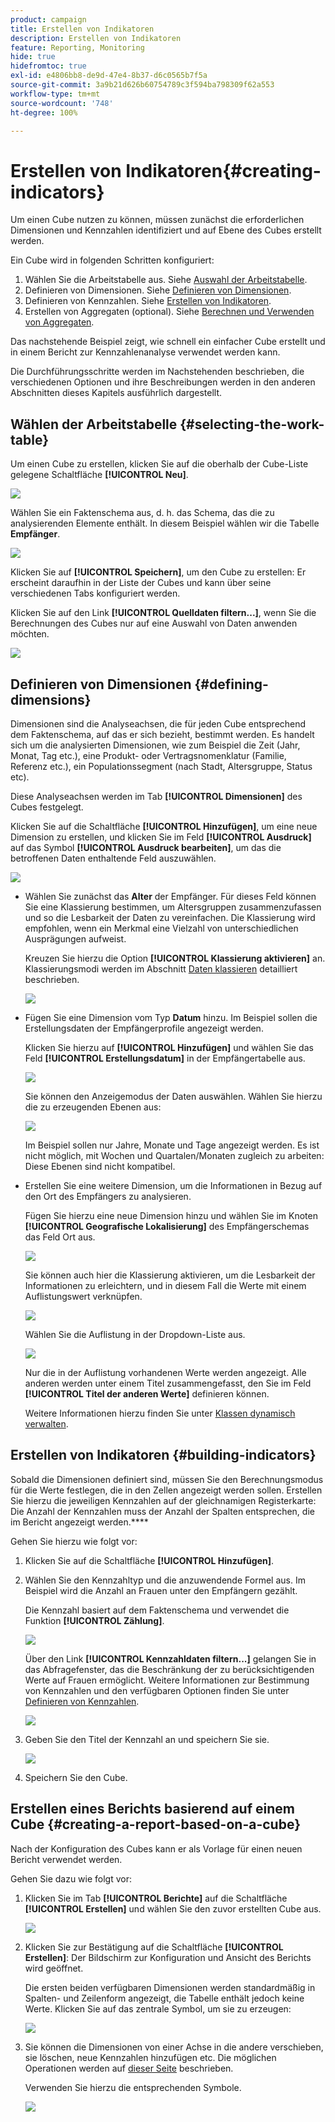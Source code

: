 ```yaml
---
product: campaign
title: Erstellen von Indikatoren
description: Erstellen von Indikatoren
feature: Reporting, Monitoring
hide: true
hidefromtoc: true
exl-id: e4806bb8-de9d-47e4-8b37-d6c0565b7f5a
source-git-commit: 3a9b21d626b60754789c3f594ba798309f62a553
workflow-type: tm+mt
source-wordcount: '748'
ht-degree: 100%

---
```


# Erstellen von Indikatoren{#creating-indicators}



Um einen Cube nutzen zu können, müssen zunächst die erforderlichen Dimensionen und Kennzahlen identifiziert und auf Ebene des Cubes erstellt werden.

Ein Cube wird in folgenden Schritten konfiguriert:

1. Wählen Sie die Arbeitstabelle aus. Siehe [Auswahl der Arbeitstabelle](#selecting-the-work-table).
1. Definieren von Dimensionen. Siehe [Definieren von Dimensionen](#defining-dimensions).
1. Definieren von Kennzahlen. Siehe [Erstellen von Indikatoren](#building-indicators).
1. Erstellen von Aggregaten (optional). Siehe [Berechnen und Verwenden von Aggregaten](../../reporting/using/concepts-and-methodology.md#calculating-and-using-aggregates).

Das nachstehende Beispiel zeigt, wie schnell ein einfacher Cube erstellt und in einem Bericht zur Kennzahlenanalyse verwendet werden kann.

Die Durchführungsschritte werden im Nachstehenden beschrieben, die verschiedenen Optionen und ihre Beschreibungen werden in den anderen Abschnitten dieses Kapitels ausführlich dargestellt.

## Wählen der Arbeitstabelle {#selecting-the-work-table}

Um einen Cube zu erstellen, klicken Sie auf die oberhalb der Cube-Liste gelegene Schaltfläche **[!UICONTROL Neu]**.

![](assets/s_advuser_cube_create.png)

Wählen Sie ein Faktenschema aus, d. h. das Schema, das die zu analysierenden Elemente enthält. In diesem Beispiel wählen wir die Tabelle **Empfänger**.

![](assets/s_advuser_cube_wz_02.png)

Klicken Sie auf **[!UICONTROL Speichern]**, um den Cube zu erstellen: Er erscheint daraufhin in der Liste der Cubes und kann über seine verschiedenen Tabs konfiguriert werden.

Klicken Sie auf den Link **[!UICONTROL Quelldaten filtern...]**, wenn Sie die Berechnungen des Cubes nur auf eine Auswahl von Daten anwenden möchten.

![](assets/s_advuser_cube_wz_03.png)

## Definieren von Dimensionen {#defining-dimensions}

Dimensionen sind die Analyseachsen, die für jeden Cube entsprechend dem Faktenschema, auf das er sich bezieht, bestimmt werden. Es handelt sich um die analysierten Dimensionen, wie zum Beispiel die Zeit (Jahr, Monat, Tag etc.), eine Produkt- oder Vertragsnomenklatur (Familie, Referenz etc.), ein Populationssegment (nach Stadt, Altersgruppe, Status etc).

Diese Analyseachsen werden im Tab **[!UICONTROL Dimensionen]** des Cubes festgelegt.

Klicken Sie auf die Schaltfläche **[!UICONTROL Hinzufügen]**, um eine neue Dimension zu erstellen, und klicken Sie im Feld **[!UICONTROL Ausdruck]** auf das Symbol **[!UICONTROL Ausdruck bearbeiten]**, um das die betroffenen Daten enthaltende Feld auszuwählen.

![](assets/s_advuser_cube_wz_04.png)

* Wählen Sie zunächst das **Alter** der Empfänger. Für dieses Feld können Sie eine Klassierung bestimmen, um Altersgruppen zusammenzufassen und so die Lesbarkeit der Daten zu vereinfachen. Die Klassierung wird empfohlen, wenn ein Merkmal eine Vielzahl von unterschiedlichen Ausprägungen aufweist.

  Kreuzen Sie hierzu die Option **[!UICONTROL Klassierung aktivieren]** an. Klassierungsmodi werden im Abschnitt [Daten klassieren](../../reporting/using/concepts-and-methodology.md#data-binning) detailliert beschrieben.

  ![](assets/s_advuser_cube_wz_05.png)

* Fügen Sie eine Dimension vom Typ **Datum** hinzu. Im Beispiel sollen die Erstellungsdaten der Empfängerprofile angezeigt werden.

  Klicken Sie hierzu auf **[!UICONTROL Hinzufügen]** und wählen Sie das Feld **[!UICONTROL Erstellungsdatum]** in der Empfängertabelle aus.

  ![](assets/s_advuser_cube_wz_06.png)

  Sie können den Anzeigemodus der Daten auswählen. Wählen Sie hierzu die zu erzeugenden Ebenen aus:

  ![](assets/s_advuser_cube_wz_07.png)

  Im Beispiel sollen nur Jahre, Monate und Tage angezeigt werden. Es ist nicht möglich, mit Wochen und Quartalen/Monaten zugleich zu arbeiten: Diese Ebenen sind nicht kompatibel.

* Erstellen Sie eine weitere Dimension, um die Informationen in Bezug auf den Ort des Empfängers zu analysieren.

  Fügen Sie hierzu eine neue Dimension hinzu und wählen Sie im Knoten **[!UICONTROL Geografische Lokalisierung]** des Empfängerschemas das Feld Ort aus.

  ![](assets/s_advuser_cube_wz_08.png)

  Sie können auch hier die Klassierung aktivieren, um die Lesbarkeit der Informationen zu erleichtern, und in diesem Fall die Werte mit einem Auflistungswert verknüpfen.

  ![](assets/s_advuser_cube_wz_09.png)

  Wählen Sie die Auflistung in der Dropdown-Liste aus.

  ![](assets/s_advuser_cube_wz_10.png)

  Nur die in der Auflistung vorhandenen Werte werden angezeigt. Alle anderen werden unter einem Titel zusammengefasst, den Sie im Feld **[!UICONTROL Titel der anderen Werte]** definieren können.

  Weitere Informationen hierzu finden Sie unter [Klassen dynamisch verwalten](../../reporting/using/concepts-and-methodology.md#dynamically-managing-bins).

## Erstellen von Indikatoren {#building-indicators}

Sobald die Dimensionen definiert sind, müssen Sie den Berechnungsmodus für die Werte festlegen, die in den Zellen angezeigt werden sollen. Erstellen Sie hierzu die jeweiligen Kennzahlen auf der gleichnamigen Registerkarte: Die Anzahl der Kennzahlen muss der Anzahl der Spalten entsprechen, die im Bericht angezeigt werden.****

Gehen Sie hierzu wie folgt vor:

1. Klicken Sie auf die Schaltfläche **[!UICONTROL Hinzufügen]**.
1. Wählen Sie den Kennzahltyp und die anzuwendende Formel aus. Im Beispiel wird die Anzahl an Frauen unter den Empfängern gezählt.

   Die Kennzahl basiert auf dem Faktenschema und verwendet die Funktion **[!UICONTROL Zählung]**.

   ![](assets/s_advuser_cube_wz_11.png)

   Über den Link **[!UICONTROL Kennzahldaten filtern...]** gelangen Sie in das Abfragefenster, das die Beschränkung der zu berücksichtigenden Werte auf Frauen ermöglicht. Weitere Informationen zur Bestimmung von Kennzahlen und den verfügbaren Optionen finden Sie unter [Definieren von Kennzahlen](../../reporting/using/concepts-and-methodology.md#defining-measures).

   ![](assets/s_advuser_cube_wz_12.png)

1. Geben Sie den Titel der Kennzahl an und speichern Sie sie.

   ![](assets/s_advuser_cube_wz_13.png)

1. Speichern Sie den Cube.

## Erstellen eines Berichts basierend auf einem Cube {#creating-a-report-based-on-a-cube}

Nach der Konfiguration des Cubes kann er als Vorlage für einen neuen Bericht verwendet werden.

Gehen Sie dazu wie folgt vor:

1. Klicken Sie im Tab **[!UICONTROL Berichte]** auf die Schaltfläche **[!UICONTROL Erstellen]** und wählen Sie den zuvor erstellten Cube aus.

   ![](assets/s_advuser_cube_wz_14.png)

1. Klicken Sie zur Bestätigung auf die Schaltfläche **[!UICONTROL Erstellen]**: Der Bildschirm zur Konfiguration und Ansicht des Berichts wird geöffnet.

   Die ersten beiden verfügbaren Dimensionen werden standardmäßig in Spalten- und Zeilenform angezeigt, die Tabelle enthält jedoch keine Werte. Klicken Sie auf das zentrale Symbol, um sie zu erzeugen:

   ![](assets/s_advuser_cube_wz_15.png)

1. Sie können die Dimensionen von einer Achse in die andere verschieben, sie löschen, neue Kennzahlen hinzufügen etc. Die möglichen Operationen werden auf [dieser Seite](../../reporting/using/using-cubes-to-explore-data.md) beschrieben.

   Verwenden Sie hierzu die entsprechenden Symbole.

   ![](assets/s_advuser_cube_wz_16.png)
